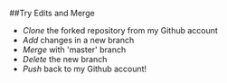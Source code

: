 ##Try Edits and Merge

* _Clone_ the forked repository from my Github account
* _Add_ changes in a new branch
* _Merge_ with 'master' branch
* _Delete_ the new branch
* _Push_ back to my Github account!

